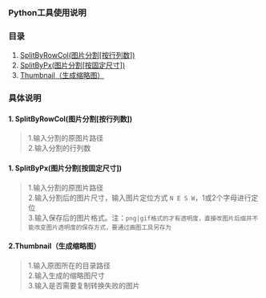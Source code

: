 ### Python工具使用说明

### 目录
1. [SplitByRowCol(图片分割[按行列数])](#SplitByRowCol)  
2. [SplitByPx(图片分割[按固定尺寸])](#SplitByPx) 
3. [Thumbnail（生成缩略图）](#Thumbnail)



### 具体说明
<a name="SplitByRowCol"></a>  
#### 1. SplitByRowCol(图片分割[按行列数])  

>1.输入分割的原图片路径  
>2.输入分割的行列数  

<a name="SplitByPx"></a>  
#### 1. SplitByPx(图片分割[按固定尺寸])  

>1.输入分割的原图片路径  
>2.输入分割后的图片尺寸，输入图片定位方式 `N E S W`，1或2个字母进行定位  
>3.输入保存后的图片格式。注：`png|gif格式的才有透明度，直接改图片后缀并不能改变图片透明度的保存方式，要通过画图工具另存为`  

  
<a name="Thumbnail"></a>  
#### 2.Thumbnail（生成缩略图）  

>1.输入原图所在的目录路径  
>2.输入生成的缩略图尺寸  
>3.输入是否需要复制转换失败的图片  
  
